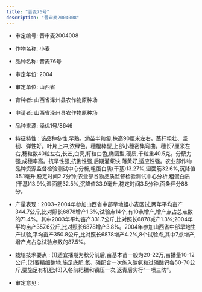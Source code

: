 ```yaml
---
title: "晋麦76号"
description: "晋审麦2004008"
---
```

* 审定编号:  晋审麦2004008

*  作物名称:  小麦

*  品种名称:  晋麦76号

*  审定年份:  2004

*  审定单位:  山西省

* 育种者:  山西省泽州县农作物原种场

*  申请者:  山西省泽州县农作物原种场

*  品种来源:  泽优1号/8646

*  特征特性 : 
该品种冬性,早熟。幼苗半匍匐,株高90厘米左右。茎杆粗壮、坚韧、弹性好。叶片上冲,浓绿色。穗棍棒型,上部小穗密集弯曲。穗长7厘米左右,穗粒数40粒左右,长芒,白壳,籽粒白色,椭圆型,硬质,千粒重40.5克。分蘖力强,成穗率高。抗旱性强,抗倒性强,后期灌浆快,落黄好,适应性强。农业部作物品种资源监督检验测试中心分析,粗蛋白质(干基)13.27%,湿面筋32.6%,沉降值35.1毫升,稳定时间2.7分钟;农业部谷物品质监督检验测试中心分析,粗蛋白质(干基)13.9%,湿面筋32.5%,沉降值33.9毫升,稳定时间3.5分钟,面条评分88分。
 
*  产量表现 : 
2003~2004年参加山西省中部旱地组小麦区试,两年平均亩产344.7公斤,比对照长6878增产1.3%,试验点14个,有10点增产,增产点占总点数的71.4%。其中2003年平均亩产331.7公斤,比对照长6878减产1.3%;2004年平均亩产357.6公斤,比对照长6878增产3.8%。2004年参加山西省中部旱地生产试验,平均亩产350.8公斤,比对照长6878增产4.2%,8个试验点,其中7点增产,增产点占总试验点数的87.5%。

*  栽培技术要点 : 
(1)适宜播期为秋分前后,亩基本苗一般为20-22万,亩播量10-12公斤;(2)要精细整地,施足底肥,氮、磷配合一次施入碳氨和过磷酸钙各50-70公斤,要施足有机肥;(3)入冬前耙耱和镇压一次,返青后实行“一喷三防”。

*  审定意见 : 

